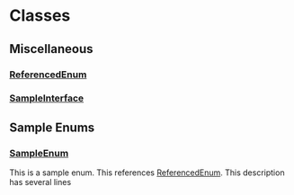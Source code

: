 # Classes
## Miscellaneous

### [ReferencedEnum](./Miscellaneous/ReferencedEnum.md)


### [SampleInterface](./Miscellaneous/SampleInterface.md)

## Sample Enums

### [SampleEnum](./Sample-Enums/SampleEnum.md)

This is a sample enum. This references [ReferencedEnum](./Miscellaneous/ReferencedEnum.md).
This description has several lines



